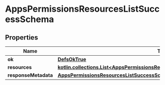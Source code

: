 
# AppsPermissionsResourcesListSuccessSchema

## Properties
Name | Type | Description | Notes
------------ | ------------- | ------------- | -------------
**ok** | [**DefsOkTrue**](DefsOkTrue.md) |  | 
**resources** | [**kotlin.collections.List&lt;AppsPermissionsResourcesListSuccessSchemaResourcesInner&gt;**](AppsPermissionsResourcesListSuccessSchemaResourcesInner.md) |  | 
**responseMetadata** | [**AppsPermissionsResourcesListSuccessSchemaResponseMetadata**](AppsPermissionsResourcesListSuccessSchemaResponseMetadata.md) |  |  [optional]



